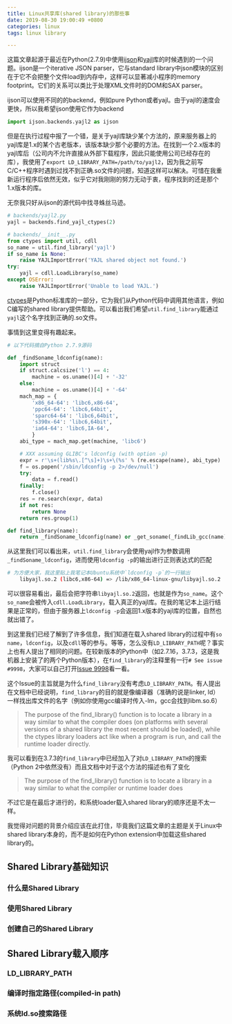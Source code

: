 ```yaml
---
title: Linux共享库(shared library)的那些事
date: 2019-08-30 19:00:49 +0800
categories: linux
tags: linux library

---
```


这篇文章起源于最近在Python(2.7.9)中使用[ijson](https://pypi.org/project/ijson/)和[yajl](https://lloyd.github.io/yajl/)库的时候遇到的一个问题。ijson是一个iterative JSON parser，它与standard library中json模块的区别在于它不会把整个文件load到内存中，这样可以显著减小程序的memory footprint。它们的关系可以类比于处理XML文件时的DOM和SAX parser。

ijson可以使用不同的的backend，例如pure Python或者yajl。由于yajl的速度会更快，所以我希望ijson使用它作为backend

```python
import ijson.backends.yajl2 as ijson
```

但是在执行过程中报了一个错，是关于yajl库缺少某个方法的，原来服务器上的yajl库是1.x的某个古老版本，该版本缺少那个必要的方法。在找到一个2.x版本的yajl库后（公司内不允许直接从外部下载程序，因此只能使用公司已经存在的库），我使用了`export LD_LIBRARY_PATH=/path/to/yajl2`，因为我之前写C/C++程序时遇到过找不到正确.so文件的问题，知道这样可以解决。可惜在我重新运行程序后依然无效，似乎它对我刚刚的努力无动于衷，程序找到的还是那个1.x版本的库。

无奈我只好从ijson的源代码中找寻蛛丝马迹。

```python
# backends/yajl2.py
yajl = backends.find_yajl_ctypes(2)

# backends/__init__.py
from ctypes import util, cdll
so_name = util.find_library('yajl')
if so_name is None:
	raise YAJLImportError('YAJL shared object not found.')
try:
	yajl = cdll.LoadLibrary(so_name)
except OSError:
	raise YAJLImportError('Unable to load YAJL.')
```

[ctypes](https://docs.python.org/2/library/ctypes.html)是Python标准库的一部分，它为我们从Python代码中调用其他语言，例如C编写的shared library提供帮助。可以看出我们希望`util.find_library`能通过`yajl`这个名字找到正确的.so文件。

事情到这里变得有趣起来。

```python
# 以下代码摘自Python 2.7.9源码

def _findSoname_ldconfig(name):
    import struct
    if struct.calcsize('l') == 4:
        machine = os.uname()[4] + '-32'
    else:
        machine = os.uname()[4] + '-64'
    mach_map = {
        'x86_64-64': 'libc6,x86-64',
        'ppc64-64': 'libc6,64bit',
        'sparc64-64': 'libc6,64bit',
        's390x-64': 'libc6,64bit',
        'ia64-64': 'libc6,IA-64',
        }
    abi_type = mach_map.get(machine, 'libc6')

    # XXX assuming GLIBC's ldconfig (with option -p)
    expr = r'\s+(lib%s\.[^\s]+)\s+\(%s' % (re.escape(name), abi_type)
    f = os.popen('/sbin/ldconfig -p 2>/dev/null')
    try:
        data = f.read()
    finally:
        f.close()
    res = re.search(expr, data)
    if not res:
        return None
    return res.group(1)

def find_library(name):
    return _findSoname_ldconfig(name) or _get_soname(_findLib_gcc(name))
```

从这里我们可以看出来，`util.find_library`会使用yajl作为参数调用`_findSoname_ldconfig`，进而使用`ldconfig -p`的输出进行正则表达式的匹配

```bash
# 为方便大家，我这里贴上我笔记本Ubuntu系统中`ldconfig -p`的一行输出
    libyajl.so.2 (libc6,x86-64) => /lib/x86_64-linux-gnu/libyajl.so.2
```

可以很容易看出，最后会把字符串`libyajl.so.2`返回，也就是作为`so_name`。这个`so_name`会被传入`cdll.LoadLibrary`，载入真正的yajl库。在我的笔记本上运行结果是正常的，但由于服务器上`ldconfig -p`会返回1.x版本的yajl库的位置，自然也就出错了。

到这里我们已经了解到了许多信息，我们知道在载入shared library的过程中有`so name`，`ldconfig`，以及`cdll`等的参与。等等，怎么没有`LD_LIBRARY_PATH`呢？事实上也有人提出了相同的问题。在较新版本的Python中（如2.7.16，3.7.3，这是我机器上安装了的两个Python版本），在`find_library`的注释里有一行`# See issue #9998`，大家可以自己打开[Issue 9998](https://bugs.python.org/issue9998)看一看。

这个Issue的主旨就是为什么`find_library`没有考虑`LD_LIBRARY_PATH`。有人提出在文档中已经说明，`find_library`的目的就是像编译器（准确的说是linker, ld）一样找出库文件的名字（例如你使用gcc编译时传入-lm，gcc会找到libm.so.6）

> The purpose of the find_library() function is to locate a library in a way similar to what the compiler does (on platforms with several versions of a shared library the most recent should be loaded), while the ctypes library loaders act like when a program is run, and call the runtime loader directly.


我可以看到在3.7.3的`find_library`中已经加入了对`LD_LIBRARY_PATH`的搜索（Python 2中依然没有）而且文档中对于这个方法的描述也有了变化

> The purpose of the find_library() function is to locate a library in a way similar to what the compiler or runtime loader does

不过它是在最后才进行的，和系统loader载入shared library的顺序还是不太一样。

我觉得对问题的背景介绍应该在此打住，毕竟我们这篇文章的主题是关于Linux中shared library本身的，而不是如何在Python extension中加载这些shared library的。

## Shared Library基础知识

### 什么是Shared Library

### 使用Shared Library

### 创建自己的Shared Library


## Shared Library载入顺序

### LD_LIBRARY_PATH
### 编译时指定路径(compiled-in path)
### 系统ld.so搜索路径


